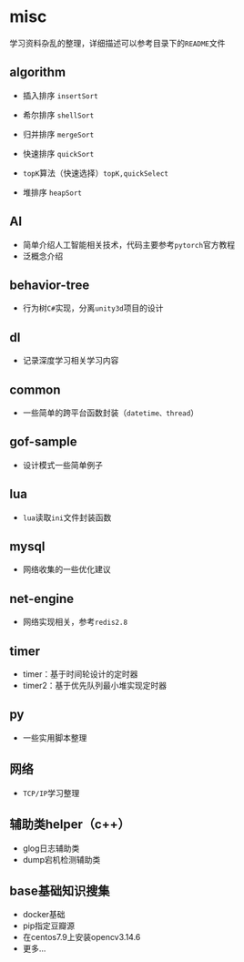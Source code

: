 # misc
学习资料杂乱的整理，详细描述可以参考目录下的`README`文件


## algorithm

- 插入排序 `insertSort` 

- 希尔排序 `shellSort`

- 归并排序 `mergeSort`

- 快速排序 `quickSort`

- `topK`算法（快速选择）`topK,quickSelect`

- 堆排序 `heapSort`


## AI

- 简单介绍人工智能相关技术，代码主要参考`pytorch`官方教程
- 泛概念介绍

## behavior-tree

- 行为树`C#`实现，分离`unity3d`项目的设计

## dl
- 记录深度学习相关学习内容

## common
- 一些简单的跨平台函数封装（`datetime、thread`）

## gof-sample
- 设计模式一些简单例子

## lua
- `lua`读取`ini`文件封装函数

## mysql
- 网络收集的一些优化建议

## net-engine
- 网络实现相关，参考`redis2.8`

## timer
- timer：基于时间轮设计的定时器
- timer2：基于优先队列最小堆实现定时器

## py
- 一些实用脚本整理

## 网络
- `TCP/IP`学习整理

## 辅助类helper（c++）
- glog日志辅助类
- dump宕机检测辅助类

## base基础知识搜集

- docker基础
- pip指定豆瓣源
- 在centos7.9上安装opencv3.14.6
- 更多...

